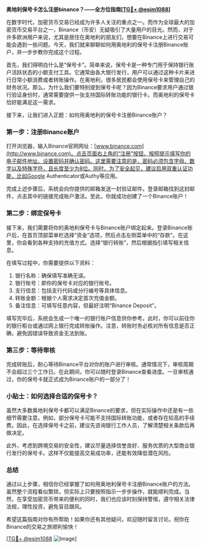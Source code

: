 **奥地利保号卡怎么注册binance？——全方位指南[[TG💪+ @esim1088](https://t.me/s/esim1088)]**

在数字时代，加密货币交易已经成为许多人关注的重点之一。而作为全球最大的加密货币交易平台之一，Binance（币安）无疑吸引了大量用户的目光。然而，对于许多欧洲用户来说，尤其是居住在奥地利的朋友们，想要在Binance上进行交易可能会遇到一些问题。今天，我们就来聊聊如何用奥地利的保号卡注册Binance账户，并一步步教你完成这个过程。

首先，我们得明白什么是“保号卡”。简单来说，保号卡是一种专门用于保持银行账户活跃状态的小额支付工具。它通常由各大银行发行，用户可以通过这种卡片来进行日常小额消费或者转账操作。在奥地利，很多居民都会使用保号卡来管理自己的财务状况。那么，为什么我们要特别提到保号卡呢？因为Binance要求用户通过银行验证身份时，通常需要提供一张支持国际转账功能的银行卡。而奥地利的保号卡恰好能满足这一需求。

接下来，让我们进入正题：如何用奥地利的保号卡注册Binance账户？

### 第一步：注册Binance账户

打开浏览器，输入Binance官网网址：[www.binance.com](http://www.binance.com)。点击页面右上角的“注册”按钮，按照提示填写你的电子邮件地址、设置密码并确认密码。这里需要注意的是，密码必须包含字母、数字以及特殊字符，且长度至少为8位。同时，为了安全起见，建议启用双重认证功能，比如Google Authenticator或Authy等应用。

完成上述步骤后，系统会向你提供的邮箱发送一封验证邮件。登录邮箱找到这封邮件，点击其中的链接完成账户激活。至此，你就成功创建了一个Binance账户！

### 第二步：绑定保号卡

接下来，我们需要将你的奥地利保号卡与Binance账户绑定起来。登录Binance账户后，在首页顶部菜单栏选择“资金”选项，然后点击左侧菜单中的“存款”。在这里，你会看到各种支持的充值方式。选择“银行转账”，然后根据指引填写相关信息。

在填写过程中，你需要提供以下资料：
1. 银行名称：确保填写准确无误。
2. 银行账号：即你的保号卡对应的银行账号。
3. 支行信息：包括支行代码或分行编号等具体信息。
4. 转账金额：根据个人需求决定首次充值金额。
5. 备注信息：可填写任意内容，但最好注明“Binance Deposit”。

填写完毕后，系统会生成一个唯一的银行账户信息供你参考。此时，你可以前往你的银行柜台或通过网上银行完成转账操作。注意，转账时务必核对所有信息是否正确，避免因错误导致资金无法到账。

### 第三步：等待审核

完成转账后，耐心等待Binance平台对你的账户进行审核。通常情况下，审核周期不会超过三个工作日。在此期间，你可以随时登录Binance查看进度。一旦审核通过，你的保号卡就正式成为Binance账户的一部分了！

### 小贴士：如何选择合适的保号卡？

虽然大多数奥地利保号卡都可以满足Binance的要求，但在实际操作中还是有一些细节需要注意。例如，部分保号卡可能不支持国际转账功能，或者存在较高的手续费。因此，在选择保号卡之前，建议先咨询银行工作人员，了解清楚相关条款后再做决定。

此外，考虑到跨境交易的安全性，建议尽量选择信誉良好、服务优质的大型商业银行发行的保号卡。这样不仅能提高交易成功率，还能有效降低潜在风险。

### 总结

通过以上步骤，相信你已经掌握了如何用奥地利保号卡注册Binance账户的方法。虽然整个流程看似繁琐，但实际上只要按照指示一步步操作，就能顺利完成。当然，在享受加密货币带来的便利的同时，我们也应该时刻保持警惕，遵守相关法律法规，理性投资，避免盲目跟风。

希望这篇指南对你有所帮助！如果你还有其他疑问，欢迎随时留言讨论。祝你在Binance的交易之旅顺利愉快！

[[TG💪+ @esim1088](https://t.me/s/esim1088) ![Image](https://i.postimg.cc/4NQfJmqS/Snipaste-2025-05-13-00-14-12.png)]